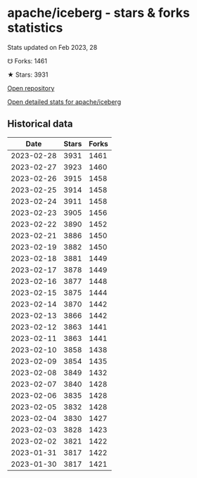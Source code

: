 # apache/iceberg - stars & forks statistics

Stats updated on Feb 2023, 28

☋ Forks: 1461

★ Stars: 3931

[Open repository](https://github.com/apache/iceberg)

[Open detailed stats for apache/iceberg](https://reviewgithub.com/rep/apache/iceberg)

## Historical data
| Date | Stars | Forks |
|------|-------|-------|
| 2023-02-28 | 3931 | 1461 | 
| 2023-02-27 | 3923 | 1460 | 
| 2023-02-26 | 3915 | 1458 | 
| 2023-02-25 | 3914 | 1458 | 
| 2023-02-24 | 3911 | 1458 | 
| 2023-02-23 | 3905 | 1456 | 
| 2023-02-22 | 3890 | 1452 | 
| 2023-02-21 | 3886 | 1450 | 
| 2023-02-19 | 3882 | 1450 | 
| 2023-02-18 | 3881 | 1449 | 
| 2023-02-17 | 3878 | 1449 | 
| 2023-02-16 | 3877 | 1448 | 
| 2023-02-15 | 3875 | 1444 | 
| 2023-02-14 | 3870 | 1442 | 
| 2023-02-13 | 3866 | 1442 | 
| 2023-02-12 | 3863 | 1441 | 
| 2023-02-11 | 3863 | 1441 | 
| 2023-02-10 | 3858 | 1438 | 
| 2023-02-09 | 3854 | 1435 | 
| 2023-02-08 | 3849 | 1432 | 
| 2023-02-07 | 3840 | 1428 | 
| 2023-02-06 | 3835 | 1428 | 
| 2023-02-05 | 3832 | 1428 | 
| 2023-02-04 | 3830 | 1427 | 
| 2023-02-03 | 3828 | 1423 | 
| 2023-02-02 | 3821 | 1422 | 
| 2023-01-31 | 3817 | 1422 | 
| 2023-01-30 | 3817 | 1421 | 

